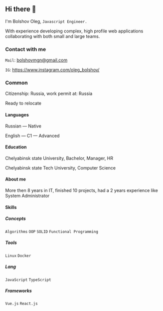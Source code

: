 ## Hi there 👋

I'm Bolshov Oleg, `Javascript Engineer.`

With experience developing complex, high profile web applications collaborating with both small and large teams.

### Contact with me

`Mail`: bolshovmgn@gmail.com

`IG`: https://www.instagram.com/oleg_bolshov/

### Common

Citizenship: Russia, work permit at: Russia

Ready to relocate

#### Languages

Russian — Native

English — C1 — Advanced

#### Education

Chelyabinsk state University,
Bachelor, Manager, HR

Chelyabinsk state Tech University, Computer Science

#### About me

More then 8 years in IT, finished 10 projects, had a 2 years experience like System Administrator

#### Skills

##### Concepts

`Algorithms` `ООP` `SOLID` `Functional Programming`

##### Tools

`Linux` `Docker`

##### Lang

`JavaScript` `TypeScript`

##### Frameworks

`Vue.js` `React.js`

<!--
**leogip/leogip** is a ✨ _special_ ✨ repository because its `README.md` (this file) appears on your GitHub profile.

Here are some ideas to get you started:

- 🔭 I’m currently working on ...
- 🌱 I’m currently learning ...
- 👯 I’m looking to collaborate on ...
- 🤔 I’m looking for help with ...
- 💬 Ask me about ...
- 📫 How to reach me: ...
- 😄 Pronouns: ...
- ⚡ Fun fact: ...
-->
